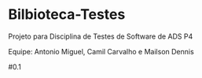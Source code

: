 # Bilbioteca-Testes
Projeto para Disciplina de Testes de Software de ADS P4

Equipe: Antonio Miguel, Camil Carvalho e Mailson Dennis

#0.1
